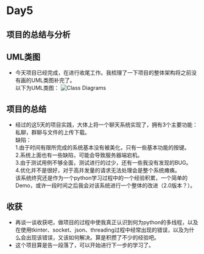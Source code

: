 Day5
===

项目的总结与分析
---

UML类图
---
* 今天项目已经完成，在进行收尾工作。我梳理了一下项目的整体架构将之前没有画的UML类图补完了。<br>
以下为UML类图：
![Class Diagrams](https://github.com/FreeToBelieve/ChatOlineDeom/blob/master/info/UML类图.jpg) 

项目的总结
---
* 经过的这5天的项目实践，大体上将一个聊天系统实现了，拥有3个主要功能：私聊，群聊与文件的上传下载。<br>
缺陷：<br>
1.由于时间有限所完成的系统基本没有被美化，只有一些基本功能的按键。<br>
2.系统上面也有一些缺陷，可能会导致服务器端宕机。<br>
3.由于测试用例不够全面，测试进行的过少，还有一些我没有发现的BUG。<br>
4.优化并不是很好，对于高并发量的请求无法处理会是整个系统瘫痪。<br>
该系统终究还是作为一个python学习过程中的一个经验积累，一个简单的Demo，或许一段时间之后我会对该系统进行一个整体的改进（2.0版本？）。<br>

收获
---
* 再谈一谈收获吧，做项目的过程中使我真正认识到何为python的多线程，以及在使用tkinter、socket、json、threading过程中经常出现的错误，以及为什么会出现该错误，又该如何解决。算是积攒了不少的经验吧。
* 这个项目算是告一段落了，可以开始进行下一步的学习了。

